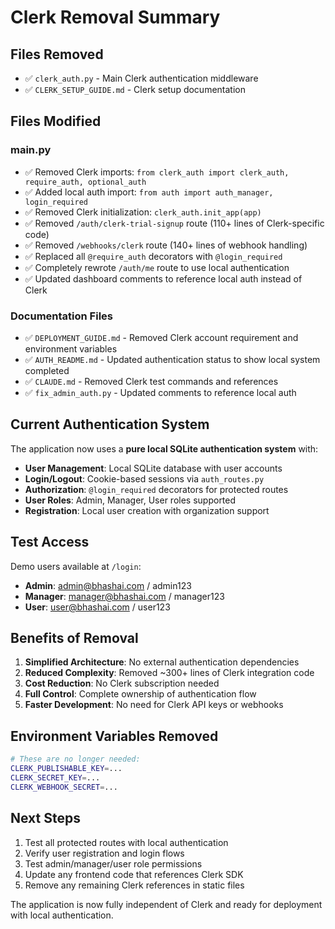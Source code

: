 # Clerk Removal Summary

## Files Removed
- ✅ `clerk_auth.py` - Main Clerk authentication middleware
- ✅ `CLERK_SETUP_GUIDE.md` - Clerk setup documentation

## Files Modified

### main.py
- ✅ Removed Clerk imports: `from clerk_auth import clerk_auth, require_auth, optional_auth`
- ✅ Added local auth import: `from auth import auth_manager, login_required`
- ✅ Removed Clerk initialization: `clerk_auth.init_app(app)`
- ✅ Removed `/auth/clerk-trial-signup` route (110+ lines of Clerk-specific code)
- ✅ Removed `/webhooks/clerk` route (140+ lines of webhook handling)
- ✅ Replaced all `@require_auth` decorators with `@login_required`
- ✅ Completely rewrote `/auth/me` route to use local authentication
- ✅ Updated dashboard comments to reference local auth instead of Clerk

### Documentation Files
- ✅ `DEPLOYMENT_GUIDE.md` - Removed Clerk account requirement and environment variables
- ✅ `AUTH_README.md` - Updated authentication status to show local system completed
- ✅ `CLAUDE.md` - Removed Clerk test commands and references
- ✅ `fix_admin_auth.py` - Updated comments to reference local auth

## Current Authentication System

The application now uses a **pure local SQLite authentication system** with:

- **User Management**: Local SQLite database with user accounts
- **Login/Logout**: Cookie-based sessions via `auth_routes.py`
- **Authorization**: `@login_required` decorators for protected routes
- **User Roles**: Admin, Manager, User roles supported
- **Registration**: Local user creation with organization support

## Test Access

Demo users available at `/login`:
- **Admin**: admin@bhashai.com / admin123
- **Manager**: manager@bhashai.com / manager123  
- **User**: user@bhashai.com / user123

## Benefits of Removal

1. **Simplified Architecture**: No external authentication dependencies
2. **Reduced Complexity**: Removed ~300+ lines of Clerk integration code
3. **Cost Reduction**: No Clerk subscription needed
4. **Full Control**: Complete ownership of authentication flow
5. **Faster Development**: No need for Clerk API keys or webhooks

## Environment Variables Removed

```bash
# These are no longer needed:
CLERK_PUBLISHABLE_KEY=...
CLERK_SECRET_KEY=...
CLERK_WEBHOOK_SECRET=...
```

## Next Steps

1. Test all protected routes with local authentication
2. Verify user registration and login flows
3. Test admin/manager/user role permissions
4. Update any frontend code that references Clerk SDK
5. Remove any remaining Clerk references in static files

The application is now fully independent of Clerk and ready for deployment with local authentication. 